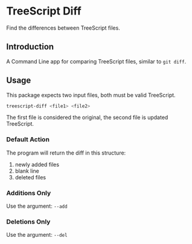 # TreeScript Diff
Find the differences between TreeScript files.

## Introduction
A Command Line app for comparing TreeScript files, similar to `git diff`.

## Usage
This package expects two input files, both must be valid TreeScript.

```bash
treescript-diff <file1> <file2>
```

The first file is considered the original, the second file is updated TreeScript.

### Default Action
The program will return the diff in this structure:
1. newly added files
2. blank line
3. deleted files

### Additions Only
Use the argument: `--add`

### Deletions Only
Use the argument: `--del`
